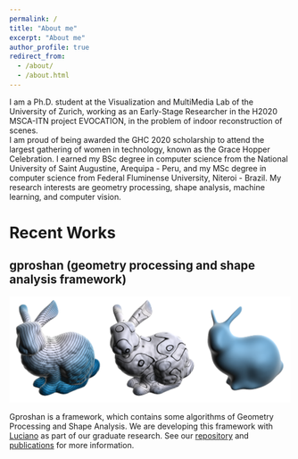 ```yaml
---
permalink: /
title: "About me"
excerpt: "About me"
author_profile: true
redirect_from: 
  - /about/
  - /about.html
---
```


I am a Ph.D. student at the Visualization and MultiMedia Lab of the University of Zurich, working as an Early-Stage Researcher in the H2020 MSCA-ITN project EVOCATION, in the problem of indoor reconstruction of scenes.  
I am proud of being awarded the GHC 2020 scholarship to attend the largest gathering of women in technology, known as the Grace Hopper Celebration.
 I earned my BSc degree in computer science from the National University of Saint Augustine, Arequipa - Peru, and my MSc degree in computer science from Federal Fluminense University, Niteroi - Brazil.
My research interests are geometry processing, shape analysis, machine learning, and computer vision.

Recent Works
======

## gproshan (geometry processing and shape analysis framework)

![](../images/gproshan.png)

Gproshan is a framework, which contains some algorithms of Geometry Processing and Shape Analysis. We are developing this framework with [Luciano](https://larc.github.io/) as part of our graduate research.
See our [repository](https://github.com/larc/gproshan) and [publications](publications.md) for more information.

